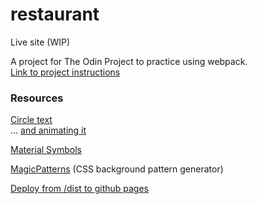 # restaurant

Live site (WIP)

A project for The Odin Project to practice using webpack.  
[Link to project instructions](https://www.theodinproject.com/lessons/node-path-javascript-restaurant-page)  

### Resources

[Circle text](https://codepen.io/tylersticka/pen/ExxjyxO)  
... [and animating it](https://codepen.io/mattsrinc/pen/OXwKZv)  

[Material Symbols](https://github.com/marella/material-symbols/tree/main/material-symbols)  

[MagicPatterns](https://www.magicpattern.design/tools/css-backgrounds) (CSS background pattern generator)  

[Deploy from /dist to github pages](https://medium.com/@cassandra.torske/one-way-to-deploy-your-bundled-javascript-project-to-github-pages-9f9bb2a1aaa1)  